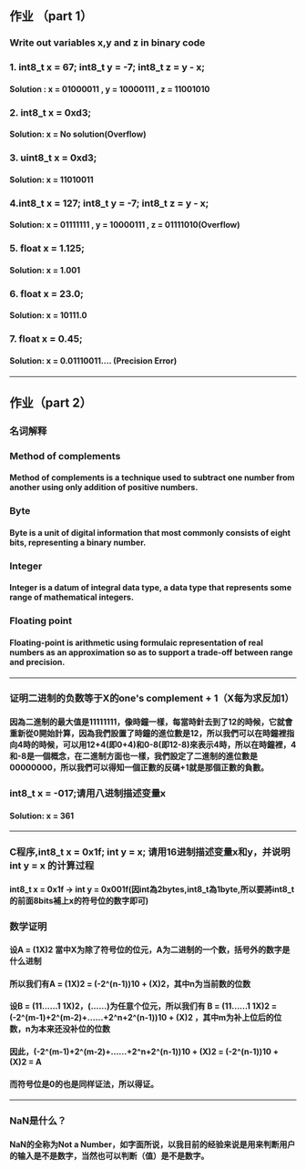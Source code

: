 ## 作业 （part 1）
### Write out variables x,y and z in binary code
### 1. int8_t x = 67; int8_t y = -7; int8_t z = y - x;
#### Solution : x = 01000011 , y = 10000111 , z = 11001010

### 2. int8_t x = 0xd3;
#### Solution: x = No solution(Overflow)

### 3. uint8_t x = 0xd3;
#### Solution: x = 11010011

### 4.int8_t x = 127; int8_t y = -7; int8_t z = y - x;
#### Solution: x = 01111111 , y = 10000111 , z = 01111010(Overflow)

### 5. float x = 1.125;
#### Solution: x = 1.001

### 6. float x = 23.0;
#### Solution: x = 10111.0

### 7. float x = 0.45;
#### Solution: x = 0.01110011.... (Precision Error)
***
## 作业（part 2）
### 名词解释
### Method of complements
#### Method of complements is a technique used to subtract one number from another using only addition of positive numbers.
### Byte
#### Byte is a unit of digital information that most commonly consists of eight bits, representing a binary number.
### Integer
#### Integer is a datum of integral data type, a data type that represents some range of mathematical integers.
### Floating point
#### Floating-point is arithmetic using formulaic representation of real numbers as an approximation so as to support a trade-off between range and precision.
***
### 证明二进制的负数等于X的one's complement + 1（X每为求反加1）
#### 因為二進制的最大值是11111111，像時鐘一樣，每當時針去到了12的時候，它就會重新從0開始計算，因為我們設置了時鐘的進位數是12，所以我們可以在時鐘裡指向4時的時候，可以用12+4(即0+4)和0-8(即12-8)來表示4時，所以在時鐘裡，4和-8是一個概念，在二進制方面也一樣，我們設定了二進制的進位數是00000000，所以我們可以得知一個正數的反碼+1就是那個正數的負數。

### int8_t x = -017;请用八进制描述变量x
#### Solution: x = 361

***
### C程序,int8_t x = 0x1f; int y = x; 请用16进制描述变量x和y，并说明int y = x 的计算过程
#### int8_t x = 0x1f -> int y = 0x001f(因int為2bytes,int8_t為1byte,所以要將int8_t的前面8bits補上x的符号位的数字即可)

### 数学证明
#### 设A = (1X)2 當中X为除了符号位的位元，A为二进制的一个数，括号外的数字是什么进制
#### 所以我们有A = (1X)2 = (-2^(n-1))10 + (X)2，其中n为当前数的位数
#### 设B = (11......1 1X)2，(......)为任意个位元，所以我们有 B = (11......1 1X)2 = (-2^(m-1)+2^(m-2)+......+2^n+2^(n-1))10 + (X)2 ，其中m为补上位后的位数，n为本来还没补位的位数
#### 因此，(-2^(m-1)+2^(m-2)+......+2^n+2^(n-1))10 + (X)2 = (-2^(n-1))10 + (X)2 = A
#### 而符号位是0的也是同样证法，所以得证。
***
### NaN是什么？
#### NaN的全称为Not a Number，如字面所说，以我目前的经验来说是用来判断用户的输入是不是数字，当然也可以判断（值）是不是数字。